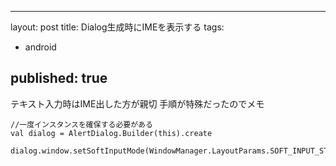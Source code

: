 
---
layout: post
title: Dialog生成時にIMEを表示する
tags:
- android

published: true
---

テキスト入力時はIME出した方が親切
手順が特殊だったのでメモ


```
//一度インスタンスを確保する必要がある
val dialog = AlertDialog.Builder(this).create

dialog.window.setSoftInputMode(WindowManager.LayoutParams.SOFT_INPUT_STATE_VISIBLE)
```
